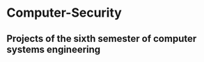 <h1>Computer-Security</h1>
    
<h2> Projects of the sixth semester of computer systems engineering</h2>
